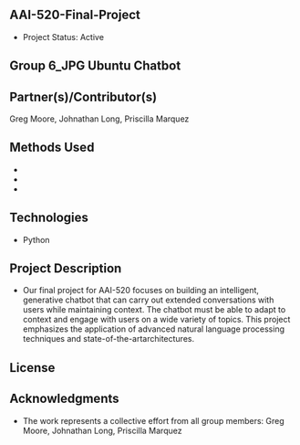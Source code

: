 **AAI-520-Final-Project**
-
- Project Status: Active

**Group 6_JPG Ubuntu Chatbot**
-  

**Partner(s)/Contributor(s)**
-
Greg Moore,
Johnathan Long, 
Priscilla Marquez 

**Methods Used**
-
- 
- 
- 

**Technologies**
-
- Python

**Project Description**
-
- Our final project for AAI-520 focuses on building an intelligent, generative chatbot that can carry out extended conversations with users while maintaining context. The chatbot must be able to adapt to context and engage with users on a wide variety of topics. This project emphasizes the application of advanced natural language processing techniques and state-of-the-artarchitectures.


**License**
-

**Acknowledgments**
-
- The work represents a collective effort from all group members: Greg Moore, Johnathan Long, Priscilla Marquez 
